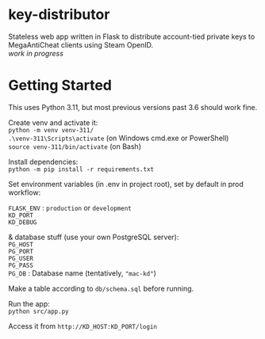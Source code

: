 # key-distributor
Stateless web app written in Flask to distribute account-tied private keys to MegaAntiCheat clients using Steam OpenID.  
_work in progress_

# Getting Started

This uses Python 3.11, but most previous versions past 3.6 should work fine.

Create venv and activate it:  
`python -m venv venv-311/`  
`.\venv-311\Scripts\activate` (on Windows cmd.exe or PowerShell)  
`source venv-311/bin/activate` (on Bash)

Install dependencies:  
`python -m pip install -r requirements.txt`

Set environment variables (in .env in project root), set by default in prod workflow:  

`FLASK_ENV` : `production` or `development`  
`KD_PORT`  
`KD_DEBUG`  

& database stuff (use your own PostgreSQL server):  
`PG_HOST`  
`PG_PORT`  
`PG_USER`  
`PG_PASS`  
`PG_DB` : Database name (tentatively, `"mac-kd"`)  

Make a table according to `db/schema.sql` before running.  

Run the app:  
`python src/app.py`  

Access it from `http://KD_HOST:KD_PORT/login`